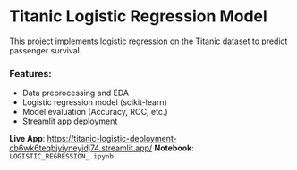 # Titanic Logistic Regression Model

This project implements logistic regression on the Titanic dataset to predict passenger survival.

### Features:
- Data preprocessing and EDA
- Logistic regression model (scikit-learn)
- Model evaluation (Accuracy, ROC, etc.)
- Streamlit app deployment

**Live App**: https://titanic-logistic-deployment-cb6wk6teqbjyiyneyidj74.streamlit.app/
**Notebook**: `LOGISTIC_REGRESSION_.ipynb`
